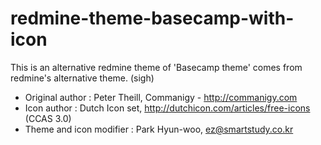 redmine-theme-basecamp-with-icon
================================

This is an alternative redmine theme of 'Basecamp theme' comes from redmine's alternative theme. (sigh)

 - Original author : Peter Theill, Commanigy - http://commanigy.com
 - Icon author : Dutch Icon set, http://dutchicon.com/articles/free-icons (CCAS 3.0)
 - Theme and icon modifier : Park Hyun-woo, ez@smartstudy.co.kr
